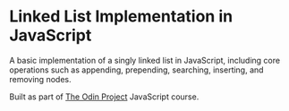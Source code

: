 # Linked List Implementation in JavaScript

A basic implementation of a singly linked list in JavaScript, including core operations such as appending, prepending, searching, inserting, and removing nodes.

Built as part of [The Odin Project](https://www.theodinproject.com/lessons/javascript-linked-lists) JavaScript course.
